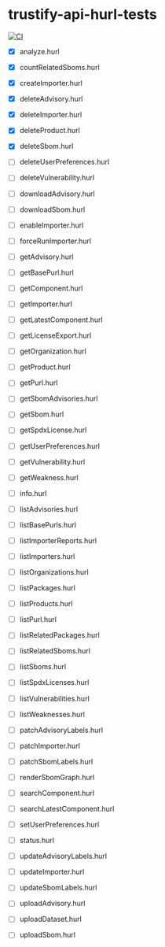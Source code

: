 # trustify-api-hurl-tests

[![CI](https://github.com/helio-frota/trustify-api-hurl-tests/actions/workflows/ci.yaml/badge.svg)](https://github.com/helio-frota/trustify-api-hurl-tests/actions/workflows/ci.yaml)

- [x] analyze.hurl
- [x] countRelatedSboms.hurl
- [x] createImporter.hurl
- [x] deleteAdvisory.hurl
- [x] deleteImporter.hurl
- [x] deleteProduct.hurl
- [x] deleteSbom.hurl
- [ ] deleteUserPreferences.hurl
- [ ] deleteVulnerability.hurl
- [ ] downloadAdvisory.hurl
- [ ] downloadSbom.hurl
- [ ] enableImporter.hurl
- [ ] forceRunImporter.hurl
- [ ] getAdvisory.hurl
- [ ] getBasePurl.hurl
- [ ] getComponent.hurl
- [ ] getImporter.hurl
- [ ] getLatestComponent.hurl
- [ ] getLicenseExport.hurl
- [ ] getOrganization.hurl
- [ ] getProduct.hurl
- [ ] getPurl.hurl
- [ ] getSbomAdvisories.hurl
- [ ] getSbom.hurl
- [ ] getSpdxLicense.hurl
- [ ] getUserPreferences.hurl
- [ ] getVulnerability.hurl
- [ ] getWeakness.hurl
- [ ] info.hurl
- [ ] listAdvisories.hurl
- [ ] listBasePurls.hurl
- [ ] listImporterReports.hurl
- [ ] listImporters.hurl
- [ ] listOrganizations.hurl
- [ ] listPackages.hurl
- [ ] listProducts.hurl
- [ ] listPurl.hurl
- [ ] listRelatedPackages.hurl
- [ ] listRelatedSboms.hurl
- [ ] listSboms.hurl
- [ ] listSpdxLicenses.hurl
- [ ] listVulnerabilities.hurl
- [ ] listWeaknesses.hurl
- [ ] patchAdvisoryLabels.hurl
- [ ] patchImporter.hurl
- [ ] patchSbomLabels.hurl
- [ ] renderSbomGraph.hurl
- [ ] searchComponent.hurl
- [ ] searchLatestComponent.hurl
- [ ] setUserPreferences.hurl
- [ ] status.hurl
- [ ] updateAdvisoryLabels.hurl
- [ ] updateImporter.hurl
- [ ] updateSbomLabels.hurl
- [ ] uploadAdvisory.hurl
- [ ] uploadDataset.hurl
- [ ] uploadSbom.hurl

